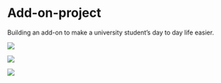 # Add-on-project
Building an add-on to make a university student’s day to day life easier.


<a href="https://youtu.be/ocHlVaWb-c8"><img src="https://img.shields.io/badge/Addon Session%20-%23FF0000.svg?&style=for-the-badge&logo=YouTube&logoColor=white"/>
  
 
<a href="https://docs.google.com/presentation/d/1HmqKwFw3KqDNoLDLPoHjLVgMhonJgdNDXs6TMr_h51c/edit?usp=sharing"><img src="https://img.shields.io/badge/Session Slides%20-%23FF9900.svg?&style=for-the-badge&logo=Slides&logoColor=white"/> 
  

<a href="https://forum.fossnsbm.org/t/add-on-project/1441"><img src="https://img.shields.io/badge/Overview of the project%20-%23239120.svg?&style=for-the-badge&logo=oracle&logoColor=white"/>
